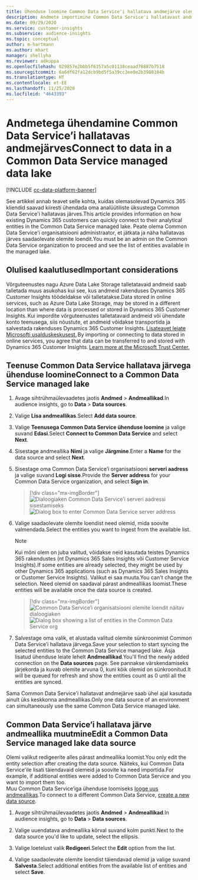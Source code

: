 ```yaml
---
title: Ühenduse loomine Common Data Service'i hallatava andmejärve olemitega
description: Andmete importimine Common Data Service'i hallatavast andmejärvest.
ms.date: 09/29/2020
ms.service: customer-insights
ms.subservice: audience-insights
ms.topic: conceptual
author: m-hartmann
ms.author: mhart
manager: shellyha
ms.reviewer: adkuppa
ms.openlocfilehash: 029857e2bbb5f6357a5c01138ceaad78887b7518
ms.sourcegitcommit: 6a6df62fa12dcb9bd5f5a39cc3ee0e2b3988184b
ms.translationtype: HT
ms.contentlocale: et-EE
ms.lasthandoff: 11/25/2020
ms.locfileid: "4643393"
---
```

# <a name="connect-to-data-in-a-common-data-service-managed-data-lake"></a><span data-ttu-id="f7548-103">Andmetega ühendamine Common Data Service’i hallatavas andmejärves</span><span class="sxs-lookup"><span data-stu-id="f7548-103">Connect to data in a Common Data Service managed data lake</span></span>

[!INCLUDE [cc-data-platform-banner](../includes/cc-data-platform-banner.md)]

<span data-ttu-id="f7548-104">See artikkel annab teavet selle kohta, kuidas olemasolevad Dynamics 365 kliendid saavad kiiresti ühendada oma analüütiliste üksustega Common Data Service'i hallatavas järves.</span><span class="sxs-lookup"><span data-stu-id="f7548-104">This article provides information on how existing Dynamics 365 customers can quickly connect to their analytical entities in the Common Data Service managed lake.</span></span> <span data-ttu-id="f7548-105">Peate olema Common Data Service'i organisatsiooni administraator, et jätkata ja näha hallatavas järves saadaolevate olemite loendit.</span><span class="sxs-lookup"><span data-stu-id="f7548-105">You must be an admin on the Common Data Service organization to proceed and see the list of entities available in the managed lake.</span></span>

## <a name="important-considerations"></a><span data-ttu-id="f7548-106">Olulised kaalutlused</span><span class="sxs-lookup"><span data-stu-id="f7548-106">Important considerations</span></span>

<span data-ttu-id="f7548-107">Võrguteenustes nagu Azure Data Lake Storage talletatavaid andmeid saab talletada muus asukohas kui see, kus andmeid rakenduses Dynamics 365 Customer Insights töödeldakse või talletatakse.</span><span class="sxs-lookup"><span data-stu-id="f7548-107">Data stored in online services, such as Azure Data Lake Storage, may be stored in a different location than where data is processed or stored in Dynamics 365 Customer Insights.</span></span><span data-ttu-id="f7548-108"> Kui impordite võrguteenustes talletatavaid andmeid või ühendate konto teenusega, siis nõustute, et andmeid võidakse transportida ja salvestada rakenduses Dynamics 365 Customer Insights. [Lisateavet leiate Microsofti usalduskeskusest.](https://www.microsoft.com/trust-center)</span><span class="sxs-lookup"><span data-stu-id="f7548-108"> By importing or connecting to data stored in online services, you agree that data can be transferred to and stored with Dynamics 365 Customer Insights. [Learn more at the Microsoft Trust Center.](https://www.microsoft.com/trust-center)</span></span>

## <a name="connect-to-a-common-data-service-managed-lake"></a><span data-ttu-id="f7548-109">Teenuse Common Data Service hallatava järvega ühenduse loomine</span><span class="sxs-lookup"><span data-stu-id="f7548-109">Connect to a Common Data Service managed lake</span></span>

1. <span data-ttu-id="f7548-110">Avage sihtrühmaülevaadetes jaotis **Andmed** > **Andmeallikad**.</span><span class="sxs-lookup"><span data-stu-id="f7548-110">In audience insights, go to **Data** > **Data sources**.</span></span>

2. <span data-ttu-id="f7548-111">Valige **Lisa andmeallikas**.</span><span class="sxs-lookup"><span data-stu-id="f7548-111">Select **Add data source**.</span></span>

3. <span data-ttu-id="f7548-112">Valige **Teenusega Common Data Service ühenduse loomine** ja valige suvand **Edasi**.</span><span class="sxs-lookup"><span data-stu-id="f7548-112">Select **Connect to Common Data Service** and select **Next**.</span></span>

4. <span data-ttu-id="f7548-113">Sisestage andmeallika **Nimi** ja valige **Järgmine**.</span><span class="sxs-lookup"><span data-stu-id="f7548-113">Enter a **Name** for the data source and select **Next**.</span></span>

5. <span data-ttu-id="f7548-114">Sisestage oma Common Data Service’i organisatsiooni **serveri aadress** ja valige suvand **Logi sisse**.</span><span class="sxs-lookup"><span data-stu-id="f7548-114">Provide the **Server address** for your Common Data Service organization, and select **Sign in**.</span></span>

   > [!div class="mx-imgBorder"]
   > <span data-ttu-id="f7548-115">![Dialoogiaken Common Data Service’i serveri aadressi sisestamiseks](media/enter-CDS-org-details.png)</span><span class="sxs-lookup"><span data-stu-id="f7548-115">![Dialog box to enter Common Data Service server address](media/enter-CDS-org-details.png)</span></span>

6. <span data-ttu-id="f7548-116">Valige saadaolevate olemite loendist need olemid, mida soovite valmendada.</span><span class="sxs-lookup"><span data-stu-id="f7548-116">Select the entities you want to ingest from the available list.</span></span>    

   > [!NOTE]
   > <span data-ttu-id="f7548-117">Kui mõni olem on juba valitud, võidakse neid kasutada teistes Dynamics 365 rakendustes (nt Dynamics 365 Sales Insights või Customer Service Insights).</span><span class="sxs-lookup"><span data-stu-id="f7548-117">If some entities are already selected, they might be used by other Dynamics 365 applications (such as Dynamics 365 Sales Insights or Customer Service Insights).</span></span> <span data-ttu-id="f7548-118">Valikut ei saa muuta.</span><span class="sxs-lookup"><span data-stu-id="f7548-118">You can't change the selection.</span></span> <span data-ttu-id="f7548-119">Need olemid on saadaval pärast andmeallikas loomist.</span><span class="sxs-lookup"><span data-stu-id="f7548-119">These entities will be available once the data source is created.</span></span>

   > [!div class="mx-imgBorder"]
   > <span data-ttu-id="f7548-120">![Common Data Service’i organisatsiooni olemite loendit näitav dialoogiaken](media/select-analytical-entities.png)</span><span class="sxs-lookup"><span data-stu-id="f7548-120">![Dialog box showing a list of entities in the Common Data Service org](media/select-analytical-entities.png)</span></span>

7. <span data-ttu-id="f7548-121">Salvestage oma valik, et alustada valitud olemite sünkroonimist Common Data Service’i hallatava järvega.</span><span class="sxs-lookup"><span data-stu-id="f7548-121">Save your selection to start syncing the selected entities to the Common Data Service managed lake.</span></span> <span data-ttu-id="f7548-122">Äsja lisatud ühenduse leiate lehelt **Andmeallikad**.</span><span class="sxs-lookup"><span data-stu-id="f7548-122">You'll find the newly added connection on the **Data sources** page.</span></span> <span data-ttu-id="f7548-123">See pannakse värskendamiseks järjekorda ja kuvab olemite arvuna 0, kuni kõik olemid on sünkroonitud.</span><span class="sxs-lookup"><span data-stu-id="f7548-123">It will be queued for refresh and show the entities count as 0 until all the entities are synced.</span></span>

<span data-ttu-id="f7548-124">Sama Common Data Service'i hallatavat andmejärve saab ühel ajal kasutada ainult üks keskkonna andmeallikas.</span><span class="sxs-lookup"><span data-stu-id="f7548-124">Only one data source of an environment can simultaneously use the same Common Data Service managed lake.</span></span>

## <a name="edit-a-common-data-service-managed-lake-data-source"></a><span data-ttu-id="f7548-125">Common Data Service’i hallatava järve andmeallika muutmine</span><span class="sxs-lookup"><span data-stu-id="f7548-125">Edit a Common Data Service managed lake data source</span></span>

<span data-ttu-id="f7548-126">Olemi valikut redigeerite alles pärast andmeallika loomist.</span><span class="sxs-lookup"><span data-stu-id="f7548-126">You only edit the entity selection after creating the data source.</span></span> <span data-ttu-id="f7548-127">Näiteks, kui Common Data Service'ile lisati täiendavaid olemeid ja soovite ka need importida.</span><span class="sxs-lookup"><span data-stu-id="f7548-127">For example, if additional entities were added to Common Data Service and you want to import them too.</span></span>    
<span data-ttu-id="f7548-128">Muu Common Data Service’iga ühenduse loomiseks [looge uus andmeallikas](#connect-to-a-common-data-service-managed-lake).</span><span class="sxs-lookup"><span data-stu-id="f7548-128">To connect to a different Common Data Service, [create a new data source](#connect-to-a-common-data-service-managed-lake).</span></span>

1. <span data-ttu-id="f7548-129">Avage sihtrühmaülevaadetes jaotis **Andmed** > **Andmeallikad**.</span><span class="sxs-lookup"><span data-stu-id="f7548-129">In audience insights, go to **Data** > **Data sources**.</span></span>

2. <span data-ttu-id="f7548-130">Valige uuendatava andmeallika kõrval suvand kolm punkti.</span><span class="sxs-lookup"><span data-stu-id="f7548-130">Next to the data source you'd like to update, select the ellipsis.</span></span>

3. <span data-ttu-id="f7548-131">Valige loetelust valik **Redigeeri**.</span><span class="sxs-lookup"><span data-stu-id="f7548-131">Select the **Edit** option from the list.</span></span>

4. <span data-ttu-id="f7548-132">Valige saadaolevate olemite loendist täiendavad olemid ja valige suvand **Salvesta**.</span><span class="sxs-lookup"><span data-stu-id="f7548-132">Select additional entities from the available list of entities and select **Save**.</span></span>

